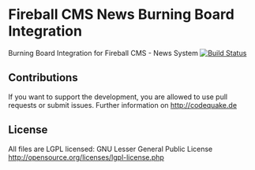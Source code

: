 Fireball CMS News Burning Board Integration
=================

Burning Board Integration for  Fireball CMS - News System
[![Build Status](https://travis-ci.org/codeQuake/Fireball_News_WBB.svg?branch=master)](https://travis-ci.org/codeQuake/Fireball_News_WBB)

Contributions
----------------
If you want to support the development, you are allowed to use pull requests or submit issues. Further information on http://codequake.de


License
----------------
All files are LGPL licensed: GNU Lesser General Public License http://opensource.org/licenses/lgpl-license.php
